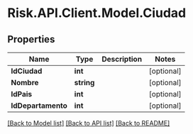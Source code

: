 # Risk.API.Client.Model.Ciudad
## Properties

Name | Type | Description | Notes
------------ | ------------- | ------------- | -------------
**IdCiudad** | **int** |  | [optional] 
**Nombre** | **string** |  | [optional] 
**IdPais** | **int** |  | [optional] 
**IdDepartamento** | **int** |  | [optional] 

[[Back to Model list]](../README.md#documentation-for-models) [[Back to API list]](../README.md#documentation-for-api-endpoints) [[Back to README]](../README.md)

